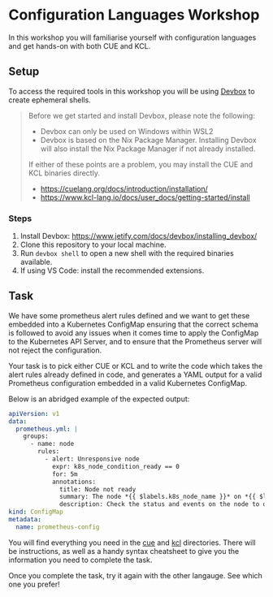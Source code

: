 # Configuration Languages Workshop

In this workshop you will familiarise yourself with configuration languages and get hands-on with both CUE and KCL.

## Setup

To access the required tools in this workshop you will be using [Devbox](https://www.jetify.com/devbox) to create ephemeral shells.

> Before we get started and install Devbox, please note the following:
> 
> - Devbox can only be used on Windows within WSL2
> - Devbox is based on the Nix Package Manager. Installing Devbox will also install the Nix Package Manager if not already installed.
> 
> If either of these points are a problem, you may install the CUE and KCL binaries directly.
> - https://cuelang.org/docs/introduction/installation/
> - https://www.kcl-lang.io/docs/user_docs/getting-started/install

### Steps
1. Install Devbox: https://www.jetify.com/docs/devbox/installing_devbox/
1. Clone this repository to your local machine.
1. Run `devbox shell` to open a new shell with the required binaries available.
1. If using VS Code: install the recommended extensions.

## Task

We have some prometheus alert rules defined and we want to get these embedded into a Kubernetes ConfigMap ensuring that the correct schema is followed to avoid any issues when it comes time to apply the ConfigMap to the Kubernetes API Server, and to ensure that the Prometheus server will not reject the configuration.

Your task is to pick either CUE or KCL and to write the code which takes the alert rules already defined in code, and generates a YAML output for a valid Prometheus configuration embedded in a valid Kubernetes ConfigMap.

Below is an abridged example of the expected output:
```yaml
apiVersion: v1
data:
  prometheus.yml: |
    groups:
      - name: node
        rules:
          - alert: Unresponsive node
            expr: k8s_node_condition_ready == 0
            for: 5m
            annotations:
              title: Node not ready
              summary: The node *{{ $labels.k8s_node_name }}* on *{{ $labels.cluster }}* has not been ready for at least 5 minutes.
              description: Check the status and events on the node to diagnose the issue.
kind: ConfigMap
metadata:
  name: prometheus-config
```

You will find everything you need in the [cue](./cue/) and [kcl](./kcl/) directories. There will be instructions, as well as a handy syntax cheatsheet to give you the information you need to complete the task.

Once you complete the task, try it again with the other langauge. See which one you prefer!
